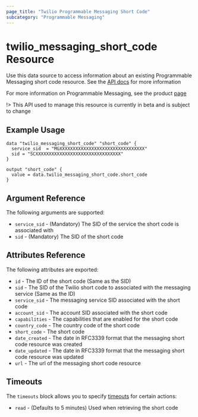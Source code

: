 ```yaml
---
page_title: "Twilio Programmable Messaging Short Code"
subcategory: "Programmable Messaging"
---
```


# twilio_messaging_short_code Resource

Use this data source to access information about an existing Programmable Messaging short code resource. See the [API docs](https://www.twilio.com/docs/sms/services/api/shortcode-resource) for more information

For more information on Programmable Messaging, see the product [page](https://www.twilio.com/messaging)

!> This API used to manage this resource is currently in beta and is subject to change

## Example Usage

```hcl
data "twilio_messaging_short_code" "short_code" {
  service_sid  = "MGXXXXXXXXXXXXXXXXXXXXXXXXXXXXXXXX"
  sid = "SCXXXXXXXXXXXXXXXXXXXXXXXXXXXXXXXX"
}

output "short_code" {
  value = data.twilio_messaging_short_code.short_code
}
```

## Argument Reference

The following arguments are supported:

- `service_sid` - (Mandatory) The SID of the service the short code is associated with
- `sid` - (Mandatory) The SID of the short code

## Attributes Reference

The following attributes are exported:

- `id` - The ID of the short code (Same as the SID)
- `sid` - The SID of the Twilio short code to associated with the messaging service (Same as the ID)
- `service_sid` - The messaging service SID associated with the short code
- `account_sid` - The account SID associated with the short code
- `capabilities` - The capabilities that are enabled for the short code
- `country_code` - The country code of the short code
- `short_code` - The short code
- `date_created` - The date in RFC3339 format that the messaging short code resource was created
- `date_updated` - The date in RFC3339 format that the messaging short code resource was updated
- `url` - The url of the messaging short code resource

## Timeouts

The `timeouts` block allows you to specify [timeouts](https://www.terraform.io/docs/configuration/resources.html#timeouts) for certain actions:

- `read` - (Defaults to 5 minutes) Used when retrieving the short code
